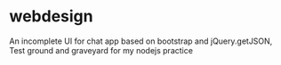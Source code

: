 # webdesign
An incomplete UI for chat app based on bootstrap and jQuery.getJSON,
Test ground and graveyard for my nodejs practice
